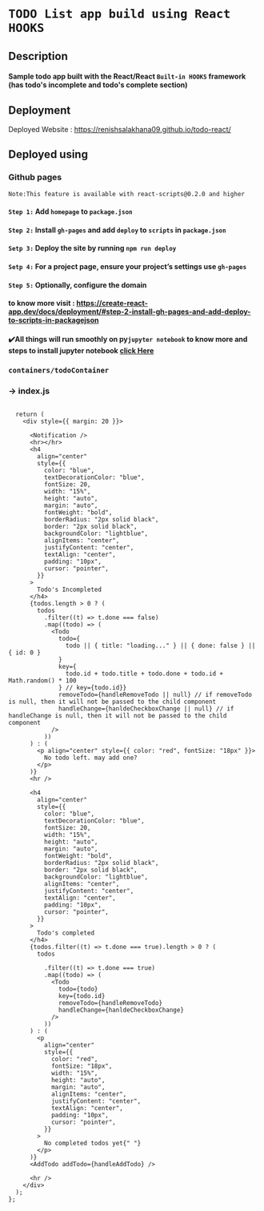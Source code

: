 # `TODO List app build using React HOOKS`


## Description
#### Sample todo app built with the React/React `Built-in HOOKS` framework (has todo's incomplete and todo's complete section) 

## Deployment 
Deployed Website : https://renishsalakhana09.github.io/todo-react/

## Deployed using
### Github pages 

`Note:This feature is available with react-scripts@0.2.0 and higher`

#### `Step 1:` Add `homepage` to `package.json`
#### `Step 2:` Install `gh-pages` and add `deploy` to `scripts` in `package.json`
#### `Setp 3:` Deploy the site by running `npm run deploy`
#### `Setp 4:` For a project page, ensure your project’s settings use `gh-pages`
#### `Step 5:` Optionally, configure the domain

#### to know more visit : https://create-react-app.dev/docs/deployment/#step-2-install-gh-pages-and-add-deploy-to-scripts-in-packagejson
#### :heavy_check_mark:All things will run smoothly on py`jupyter notebook` to know more and steps to install jupyter notebook [click Here](https://www.geeksforgeeks.org/how-to-install-jupyter-notebook-in-windows/)

### `containers/todoContainer`
### &rarr; index.js 

```JSX

  return (
    <div style={{ margin: 20 }}>
      
      <Notification />
      <hr></hr>
      <h4
        align="center"
        style={{
          color: "blue",
          textDecorationColor: "blue",
          fontSize: 20,
          width: "15%",
          height: "auto",
          margin: "auto",
          fontWeight: "bold",
          borderRadius: "2px solid black",
          border: "2px solid black",
          backgroundColor: "lightblue",
          alignItems: "center",
          justifyContent: "center",
          textAlign: "center",
          padding: "10px",
          cursor: "pointer",
        }}
      >
        Todo's Incompleted
      </h4>
      {todos.length > 0 ? (
        todos
          .filter((t) => t.done === false)
          .map((todo) => (
            <Todo
              todo={
                todo || { title: "loading..." } || { done: false } || { id: 0 }
              }
              key={
                todo.id + todo.title + todo.done + todo.id + Math.random() * 100
              } // key={todo.id}}
              removeTodo={handleRemoveTodo || null} // if removeTodo is null, then it will not be passed to the child component
              handleChange={hanldeCheckboxChange || null} // if handleChange is null, then it will not be passed to the child component
            />
          ))
      ) : (
        <p align="center" style={{ color: "red", fontSize: "18px" }}>
          No todo left. may add one?
        </p>
      )}
      <hr />

      <h4
        align="center"
        style={{
          color: "blue",
          textDecorationColor: "blue",
          fontSize: 20,
          width: "15%",
          height: "auto",
          margin: "auto",
          fontWeight: "bold",
          borderRadius: "2px solid black",
          border: "2px solid black",
          backgroundColor: "lightblue",
          alignItems: "center",
          justifyContent: "center",
          textAlign: "center",
          padding: "10px",
          cursor: "pointer",
        }}
      >
        Todo's completed
      </h4>
      {todos.filter((t) => t.done === true).length > 0 ? (
        todos

          .filter((t) => t.done === true)
          .map((todo) => (
            <Todo
              todo={todo}
              key={todo.id}
              removeTodo={handleRemoveTodo}
              handleChange={hanldeCheckboxChange}
            />
          ))
      ) : (
        <p
          align="center"
          style={{
            color: "red",
            fontSize: "18px",
            width: "15%",
            height: "auto",
            margin: "auto",
            alignItems: "center",
            justifyContent: "center",
            textAlign: "center",
            padding: "10px",
            cursor: "pointer",
          }}
        >
          No completed todos yet{" "}
        </p>
      )}
      <AddTodo addTodo={handleAddTodo} />

      <hr />
    </div>
  );
};
```
